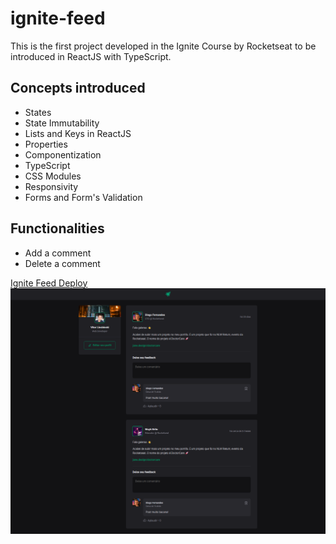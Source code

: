 # ignite-feed

This is the first project developed in the Ignite Course by Rocketseat to be introduced in ReactJS with TypeScript.

## Concepts introduced
- States
- State Immutability
- Lists and Keys in ReactJS
- Properties
- Componentization
- TypeScript
- CSS Modules
- Responsivity
- Forms and Form's Validation

## Functionalities
- Add a comment
- Delete a comment

[Ignite Feed Deploy](https://vitorlinsbinski.github.io/ignite-feed/) 
<img src = "./src/assets/screencapture-vitorlinsbinski-github-io-ignite-feed-2023-07-30-15_07_11.png"></img>
